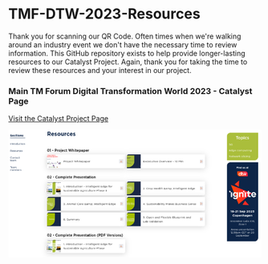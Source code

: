 # TMF-DTW-2023-Resources

Thank you for scanning our QR Code. Often times when we're walking around an industry event we don't have the necessary time to review information. This GitHub repository exists to help provide longer-lasting resources to our Catalyst Project. 
Again, thank you for taking the time to review these resources and your interest in our project.

### Main TM Forum Digital Transformation World 2023 - Catalyst Page

[Visit the Catalyst Project Page](https://www.tmforum.org/catalysts/projects/C23.0.504)

[![Catalyst Project Image](images/1.png)](https://www.tmforum.org/catalysts/projects/C23.0.504)
